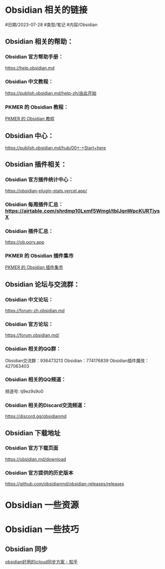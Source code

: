 

# Obsidian 相关的链接


#日期/2023-07-28 #类型/笔记 #内容/Obsidian 




## Obsidian 相关的帮助：

### Obsidian 官方帮助手册：
https://help.obsidian.md

### Obsidian 中文教程：
https://publish.obsidian.md/help-zh/由此开始

### PKMER 的 Obsidian 教程：
[PKMER 的 Obsidian 教程](https://pkmer.cn/Pkmer-Docs/10-obsidian/obsidian/)


## Obsidian 中心：
https://publish.obsidian.md/hub/00+-+Start+here


## Obsidian 插件相关：

### Obsidian 官方插件统计中心：
https://obsidian-plugin-stats.vercel.app/

### Obsidian 每周插件汇总：https://airtable.com/shrdmp10Lxmf5Wmgl/tblJqnWpcKURTjysX

### Obsidian 插件汇总：
https://ob.pory.app

### PKMER 的 Obsidian 插件集市
[PKMER 的 Obsidian 插件集市](https://pkmer.cn/products/plugin/pluginMarket/)

## Obsidian 论坛与交流群：

### Obsidian 中文论坛：
https://forum-zh.obsidian.md

### Obsidian 官方论坛：
https://forum.obsidian.md/

### Obsidian 相关的QQ群：
Obsidian交流群：936473213
Obsidian：774176839
Obsidian插件魔改：427063403

### Obsidian 相关的QQ频道：
频道号: tj9ez9s9o0

### Obsidian 相关的Discard交流频道：
https://discord.gg/obsidianmd

## Obsidian 下载地址

### Obsidian 官方下载页面
https://obsidian.md/download

### Obsidian 官方提供的历史版本
https://github.com/obsidianmd/obsidian-releases/releases


# Obsidian 一些资源




# Obsidian 一些技巧

## Obsidian 同步

[obsidian好用的icloud同步方案 - 知乎](https://zhuanlan.zhihu.com/p/459147364)

